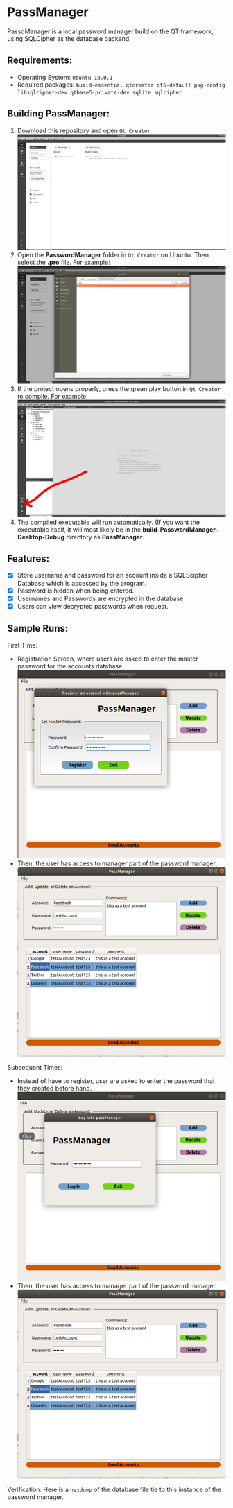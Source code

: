 # PassManager

PassdManager is a local password manager build on the QT framework, using SQLCipher as the database backend.

## Requirements:
- Operating System: `Ubuntu 18.0.1`
- Required packages: `build-essential qtcreator qt5-default pkg-config libsqlcipher-dev qtbase5-private-dev sqlite sqlcipher`
 
## Building PassManager: 
1. Download this repository and open `Qt Creator`
![step1](https://github.com/MegaMan501/PassManager/blob/master/step1.png)
2. Open the __PasswordManager__ folder in `Qt Creator` on Ubuntu. Then select the __.pro__ file. For example: 
![step2](https://github.com/MegaMan501/PassManager/blob/master/step2.png)
3. If the project opens properly, press the green play button in `Qt Creator` to compile. For example:
![step3](https://github.com/MegaMan501/PassManager/blob/master/step3.png)
4. The compiled executable will run automatically. (If you want the executable itself, it will most likely be in the __build-PasswordManager-Desktop-Debug__ directory as __PassManager__.

## Features:
- [X] Store username and password for an account inside a SQLScipher Database which is accessed by the program.
- [X] Password is hidden when being entered.
- [X] Usernames and Passwords are encrypted in the database.
- [X] Users can view decrypted passwords when request.

## Sample Runs:

First Time: 
- Registration Screen, where users are asked to enter the master password for the accounts database. 
![registration](https://github.com/MegaMan501/PassManager/blob/master/registration.png)
- Then, the user has access to manager part of the password manager. 
![manager](https://github.com/MegaMan501/PassManager/blob/master/manager.png)

Subsequent Times: 
- Instead of have to register, user are asked to enter the password that they created before hand.
![login](https://github.com/MegaMan501/PassManager/blob/master/login.png)
- Then, the user has access to manager part of the password manager. 
![manager](https://github.com/MegaMan501/PassManager/blob/master/manager.png)

Verification: 
Here is a `hexdump` of the database file tie to this instance of the password manager. 
